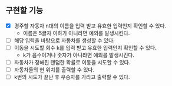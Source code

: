 ## 구현할 기능
- [x] 경주할 자동차 n대의 이름을 입력 받고 유효한 입력인지 확인할 수 있다.
  - 이름은 5글자 이하가 아니라면 예외를 발생시킨다.
- [ ] 해당 입력을 바탕으로 자동차를 생성할 수 있다.
- [ ] 이동을 시도할 회수 k를 입력 받고 유효한 입력인지 확인할 수 있다.
  - k가 음수이거나 숫자가 아니라면 예외를 발생시킨다.
- [ ] 자동차가 정해진 랜덤한 확률로 이동을 시도할 수 있다.
- [ ] 자동차들의 현 위치를 출력할 수 있다.
- [ ] k번의 시도가 끝난 후 우승자를 가리고 출력할 수 있다.